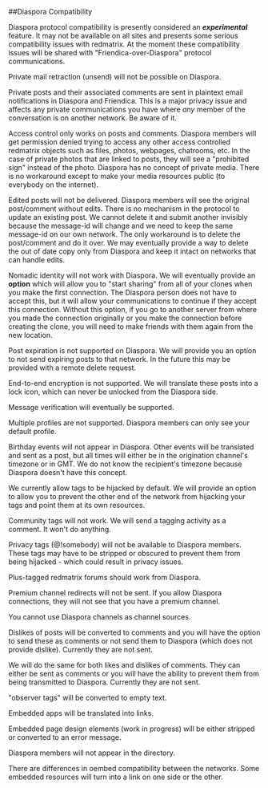 ##Diaspora Compatibility

Diaspora protocol compatibility is presently considered an ***experimental*** feature. It may not be available on all sites and presents some serious compatibility issues with redmatrix. At the moment these compatibility issues will be shared with "Friendica-over-Diaspora" protocol communications. 

Private mail retraction (unsend) will not be possible on Diaspora. 

Private posts and their associated comments are sent in plaintext email notifications in Diaspora and Friendica. This is a major privacy issue and affects any private communications you have where *any* member of the conversation is on another network. Be aware of it. 

Access control only works on posts and comments. Diaspora members will get permission denied trying to access any other access controlled redmatrix objects such as files, photos, webpages, chatrooms, etc. In the case of private photos that are linked to posts, they will see a "prohibited sign" instead of the photo. Diaspora has no concept of private media. There is no workaround except to make your media resources public (to everybody on the internet).


Edited posts will not be delivered. Diaspora members will see the original post/comment without edits. There is no mechanism in the protocol to update an existing post. We cannot delete it and submit another invisibly because the message-id will change and we need to keep the same message-id on our own network. The only workaround is to delete the post/comment and do it over. We may eventually provide a way to delete the out of date copy only from Diaspora and keep it intact on networks that can handle edits. 

Nomadic identity will not work with Diaspora. We will eventually provide an **option** which will allow you to "start sharing" from all of your clones when you make the first connection. The Diaspora person does not have to accept this, but it will allow your communications to continue if they accept this connection. Without this option, if you go to another server from where you made the connection originally or you make the connection before creating the clone, you will need to make friends with them again from the new location. 

Post expiration is not supported on Diaspora. We will provide you an option to not send expiring posts to that network. In the future this may be provided with a remote delete request. 

End-to-end encryption is not supported. We will translate these posts into a lock icon, which can never be unlocked from the Diaspora side. 

Message verification will eventually be supported. 

Multiple profiles are not supported. Diaspora members can only see your default profile.

Birthday events will not appear in Diaspora. Other events will be translated and sent as a post, but all times will either be in the origination channel's timezone or in GMT. We do not know the recipient's timezone because Diaspora doesn't have this concept. 

We currently allow tags to be hijacked by default. We will provide an option to allow you to prevent the other end of the network from hijacking your tags and point them at its own resources. 

Community tags will not work. We will send a tagging activity as a comment. It won't do anything.  

Privacy tags (@!somebody) will not be available to Diaspora members. These tags may have to be stripped or obscured to prevent them from being hijacked - which could result in privacy issues.  

Plus-tagged redmatrix forums should work from Diaspora. 

Premium channel redirects will not be sent. If you allow Diaspora connections, they will not see that you have a premium channel. 

You cannot use Diaspora channels as channel sources. 


Dislikes of posts will be converted to comments and you will have the option to send these as comments or not send them to Diaspora (which does not provide dislike). Currently they are not sent.

We will do the same for both likes and dislikes of comments. They can either be sent as comments or you will have the ability to prevent them from being transmitted to Diaspora. Currently they are not sent. 


"observer tags" will be converted to empty text. 


Embedded apps will be translated into links.


Embedded page design elements (work in progress) will be either stripped or converted to an error message. 

Diaspora members will not appear in the directory. 


There are differences in oembed compatibility between the networks. Some embedded resources will turn into a link on one side or the other.  









 